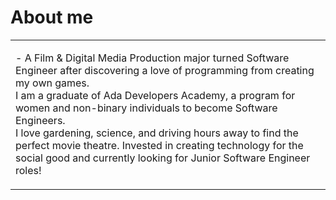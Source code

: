 # **About me**

<table>
  <tbody>
    <tr>
      <td align="left" width="60%">
         <p>- A Film & Digital Media Production major turned Software Engineer after discovering a love
           of programming from creating my own games. 
           <br/>
           I am a graduate of Ada Developers Academy, a program
           for women and non-binary individuals to become Software Engineers. 
           <br/>
           I love gardening, science, and 
           driving hours away to find the perfect movie theatre. Invested in creating technology for the                social good and currently looking for Junior Software Engineer roles!
   </tr>
  </tbody>
</table>

<br>


<!--
**ivanstedum/ivanstedum** is a ✨ _special_ ✨ repository because its `README.md` (this file) appears on your GitHub profile.

Here are some ideas to get you started:

- 🔭 I’m currently working on ...
- 🌱 I’m currently learning ...
- 👯 I’m looking to collaborate on ...
- 🤔 I’m looking for help with ...
- 💬 Ask me about ...
- 📫 How to reach me: ...
- 😄 Pronouns: ...
- ⚡ Fun fact: ...
-->
